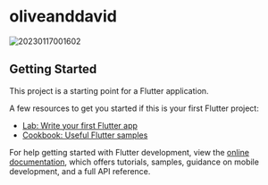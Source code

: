 # oliveanddavid

![20230117001602](https://user-images.githubusercontent.com/94308690/212711564-39e9c1b7-87f2-43ae-8729-adfce906acef.png)

## Getting Started

This project is a starting point for a Flutter application.

A few resources to get you started if this is your first Flutter project:

- [Lab: Write your first Flutter app](https://docs.flutter.dev/get-started/codelab)
- [Cookbook: Useful Flutter samples](https://docs.flutter.dev/cookbook)

For help getting started with Flutter development, view the
[online documentation](https://docs.flutter.dev/), which offers tutorials,
samples, guidance on mobile development, and a full API reference.

